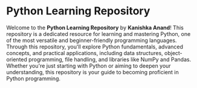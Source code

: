 # Python Learning Repository

Welcome to the **Python Learning Repository** by **Kanishka Anand**! This repository is a dedicated resource for learning and mastering Python, one of the most versatile and beginner-friendly programming languages. Through this repository, you'll explore Python fundamentals, advanced concepts, and practical applications, including data structures, object-oriented programming, file handling, and libraries like NumPy and Pandas. Whether you're just starting with Python or aiming to deepen your understanding, this repository is your guide to becoming proficient in Python programming.

